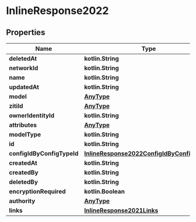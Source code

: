 
# InlineResponse2022

## Properties
Name | Type | Description | Notes
------------ | ------------- | ------------- | -------------
**deletedAt** | **kotlin.String** |  | 
**networkId** | **kotlin.String** |  | 
**name** | **kotlin.String** |  | 
**updatedAt** | **kotlin.String** |  | 
**model** | [**AnyType**](.md) |  | 
**zitiId** | [**AnyType**](.md) |  | 
**ownerIdentityId** | **kotlin.String** |  | 
**attributes** | [**AnyType**](.md) |  | 
**modelType** | **kotlin.String** |  | 
**id** | **kotlin.String** |  | 
**configIdByConfigTypeId** | [**InlineResponse2022ConfigIdByConfigTypeId**](InlineResponse2022ConfigIdByConfigTypeId.md) |  | 
**createdAt** | **kotlin.String** |  | 
**createdBy** | **kotlin.String** |  | 
**deletedBy** | **kotlin.String** |  | 
**encryptionRequired** | **kotlin.Boolean** |  | 
**authority** | [**AnyType**](.md) |  | 
**links** | [**InlineResponse2021Links**](InlineResponse2021Links.md) |  | 



